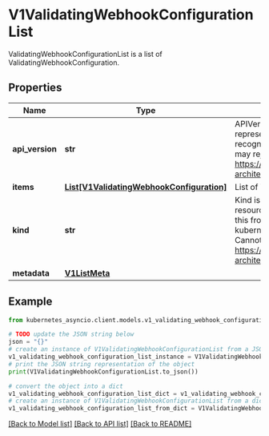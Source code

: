 # V1ValidatingWebhookConfigurationList

ValidatingWebhookConfigurationList is a list of ValidatingWebhookConfiguration.

## Properties

Name | Type | Description | Notes
------------ | ------------- | ------------- | -------------
**api_version** | **str** | APIVersion defines the versioned schema of this representation of an object. Servers should convert recognized schemas to the latest internal value, and may reject unrecognized values. More info: https://git.k8s.io/community/contributors/devel/sig-architecture/api-conventions.md#resources | [optional] 
**items** | [**List[V1ValidatingWebhookConfiguration]**](V1ValidatingWebhookConfiguration.md) | List of ValidatingWebhookConfiguration. | 
**kind** | **str** | Kind is a string value representing the REST resource this object represents. Servers may infer this from the endpoint the kubernetes_asyncio.client submits requests to. Cannot be updated. In CamelCase. More info: https://git.k8s.io/community/contributors/devel/sig-architecture/api-conventions.md#types-kinds | [optional] 
**metadata** | [**V1ListMeta**](V1ListMeta.md) |  | [optional] 

## Example

```python
from kubernetes_asyncio.client.models.v1_validating_webhook_configuration_list import V1ValidatingWebhookConfigurationList

# TODO update the JSON string below
json = "{}"
# create an instance of V1ValidatingWebhookConfigurationList from a JSON string
v1_validating_webhook_configuration_list_instance = V1ValidatingWebhookConfigurationList.from_json(json)
# print the JSON string representation of the object
print(V1ValidatingWebhookConfigurationList.to_json())

# convert the object into a dict
v1_validating_webhook_configuration_list_dict = v1_validating_webhook_configuration_list_instance.to_dict()
# create an instance of V1ValidatingWebhookConfigurationList from a dict
v1_validating_webhook_configuration_list_from_dict = V1ValidatingWebhookConfigurationList.from_dict(v1_validating_webhook_configuration_list_dict)
```
[[Back to Model list]](../README.md#documentation-for-models) [[Back to API list]](../README.md#documentation-for-api-endpoints) [[Back to README]](../README.md)


